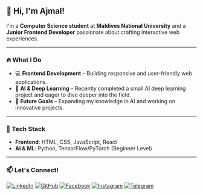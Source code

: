 ## 👋 Hi, I'm Ajmal!

I'm a **Computer Science student** at **Maldives National University** and a **Junior Frontend Developer** passionate about crafting interactive web experiences.

---

### 🔥 What I Do
- 💻 **Frontend Development** – Building responsive and user-friendly web applications.
- 🤖 **AI & Deep Learning** – Recently completed a small AI deep learning project and eager to dive deeper into the field.
- 🎯 **Future Goals** – Expanding my knowledge in AI and working on innovative projects.

---

### 🚀 Tech Stack
- **Frontend**: HTML, CSS, JavaScript, React
- **AI & ML**: Python, TensorFlow/PyTorch (Beginner Level)

---

### 📫 Let's Connect!

[![LinkedIn](https://img.shields.io/badge/LinkedIn-%230077B5.svg?style=for-the-badge&logo=linkedin&logoColor=white)](https://www.linkedin.com/in/mohamed-ajmal-5abb432b7/)
[![GitHub](https://img.shields.io/badge/GitHub-%23121011.svg?style=for-the-badge&logo=github&logoColor=white)](https://github.com/ajuksyy)
[![Facebook](https://img.shields.io/badge/Facebook-%231877F2.svg?style=for-the-badge&logo=Facebook&logoColor=white)](https://www.facebook.com/share/1C25gVfGeQ/)
[![Instagram](https://img.shields.io/badge/Instagram-%23E4405F.svg?style=for-the-badge&logo=Instagram&logoColor=white)](https://www.instagram.com/ajuksyy/?igsh=Yml4eGI0bnV2eGw5#)
[![Telegram](https://img.shields.io/badge/Telegram-%232CA5E0.svg?style=for-the-badge&logo=Telegram&logoColor=white)](https://t.me/kentuckyfriedplacenta)
